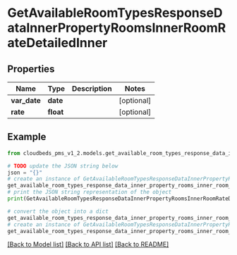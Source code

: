 # GetAvailableRoomTypesResponseDataInnerPropertyRoomsInnerRoomRateDetailedInner


## Properties

Name | Type | Description | Notes
------------ | ------------- | ------------- | -------------
**var_date** | **date** |  | [optional] 
**rate** | **float** |  | [optional] 

## Example

```python
from cloudbeds_pms_v1_2.models.get_available_room_types_response_data_inner_property_rooms_inner_room_rate_detailed_inner import GetAvailableRoomTypesResponseDataInnerPropertyRoomsInnerRoomRateDetailedInner

# TODO update the JSON string below
json = "{}"
# create an instance of GetAvailableRoomTypesResponseDataInnerPropertyRoomsInnerRoomRateDetailedInner from a JSON string
get_available_room_types_response_data_inner_property_rooms_inner_room_rate_detailed_inner_instance = GetAvailableRoomTypesResponseDataInnerPropertyRoomsInnerRoomRateDetailedInner.from_json(json)
# print the JSON string representation of the object
print(GetAvailableRoomTypesResponseDataInnerPropertyRoomsInnerRoomRateDetailedInner.to_json())

# convert the object into a dict
get_available_room_types_response_data_inner_property_rooms_inner_room_rate_detailed_inner_dict = get_available_room_types_response_data_inner_property_rooms_inner_room_rate_detailed_inner_instance.to_dict()
# create an instance of GetAvailableRoomTypesResponseDataInnerPropertyRoomsInnerRoomRateDetailedInner from a dict
get_available_room_types_response_data_inner_property_rooms_inner_room_rate_detailed_inner_from_dict = GetAvailableRoomTypesResponseDataInnerPropertyRoomsInnerRoomRateDetailedInner.from_dict(get_available_room_types_response_data_inner_property_rooms_inner_room_rate_detailed_inner_dict)
```
[[Back to Model list]](../README.md#documentation-for-models) [[Back to API list]](../README.md#documentation-for-api-endpoints) [[Back to README]](../README.md)



